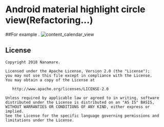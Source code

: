Android material highlight circle view(Refactoring...)
=======
##For example . 
![content_calendar_view](https://user-images.githubusercontent.com/17498974/49330526-57846880-f5d3-11e8-818a-c1cd3fa14e2e.gif)

License
--------

    Copyright 2018 Nanamare.

    Licensed under the Apache License, Version 2.0 (the "License");
    you may not use this file except in compliance with the License.
    You may obtain a copy of the License at

       http://www.apache.org/licenses/LICENSE-2.0

    Unless required by applicable law or agreed to in writing, software
    distributed under the License is distributed on an "AS IS" BASIS,
    WITHOUT WARRANTIES OR CONDITIONS OF ANY KIND, either express or implied.
    See the License for the specific language governing permissions and
    limitations under the License.

